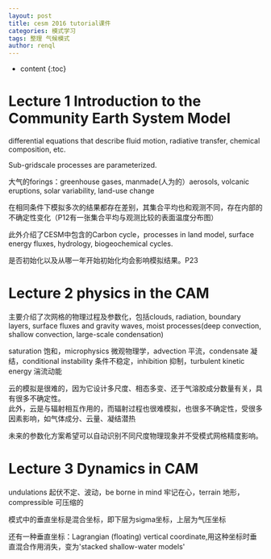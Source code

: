 ```yaml
---
layout: post
title: cesm 2016 tutorial课件
categories: 模式学习
tags: 整理 气候模式
author: renql
---
```


* content
{:toc}

# Lecture 1 Introduction to the Community Earth System Model #
differential equations that describe fluid motion, radiative transfer, chemical composition, etc.

Sub-gridscale processes are parameterized.

大气的forings：greenhouse gases, manmade(人为的）aerosols, volcanic eruptions, solar variability, land-use change

在相同条件下模拟多次的结果都存在差别，其集合平均也和观测不同，存在内部的不确定性变化（P12有一张集合平均与观测比较的表面温度分布图）




此外介绍了CESM中包含的Carbon cycle，processes in
land model, surface energy fluxes, hydrology, biogeochemical cycles.

是否初始化以及从哪一年开始初始化均会影响模拟结果。P23

# Lecture 2 physics in the CAM #
主要介绍了次网格的物理过程及参数化，包括clouds, radiation, boundary layers, surface fluxes and gravity waves, moist processes(deep convection, shallow convection, large-scale condensation)

saturation 饱和，microphysics 微观物理学，advection 平流，condensate 凝结，conditional instability 条件不稳定，inhibition 抑制，turbulent kinetic energy 湍流动能

云的模拟是很难的，因为它设计多尺度、相态多变、还于气溶胶成分数量有关，具有很多不确定性。   
此外，云是与辐射相互作用的，而辐射过程也很难模拟，也很多不确定性，受很多因素影响，如气体成分、云量、凝结潜热

未来的参数化方案希望可以自动识别不同尺度物理现象并不受模式网格精度影响。

# Lecture 3 Dynamics in CAM #
undulations 起伏不定、波动，be borne in mind 牢记在心，terrain 地形，compressible 可压缩的

模式中的垂直坐标是混合坐标，即下层为sigma坐标，上层为气压坐标

还有一种垂直坐标：Lagrangian (floating) vertical coordinate,用这种坐标时垂直混合作用消失，变为'stacked shallow-water models'
